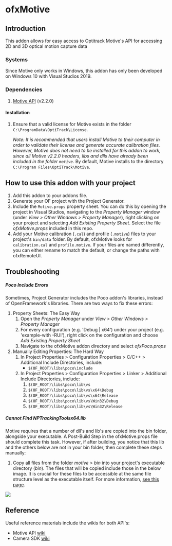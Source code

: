 # ofxMotive

## Introduction

This addon allows for easy access to Optitrack Motive's API for accessing 2D and 3D optical motion capture data

### Systems

Since Motive only works in Windows, this addon has only been developed on Windows 10 with Visual Studios 2019.

### Dependencies

1. [Motive API](https://optitrack.com/downloads/motive.html) (v2.2.0)

#### Installation

1. Ensure that a valid license for Motive exists in the folder `C:\ProgramData\OptiTrack\License`. 

   *Note: It is recommended that users install Motive to their computer in order to validate their license and generate accurate calibration files. However, Motive does not need to be installed for this addon to work, since all Motive v2.2.0 headers, libs and dlls have already been included in the folder `motive`.* By default, Motive installs to the directory `C:\Program Files\OptiTrack\Motive`.

## How to use this addon with your project

1. Add this addon to your addons file.
2. Generate your OF project with the Project Generator.
3. Include the `Motive.props` property sheet. You can do this by opening the project in Visual Studios, navigating to the *Property Manager* window (under *View > Other Windows > Property Manager*), right clicking on your project and selecting *Add Existing Property Sheet*. Select the file *ofxMotive.props* included in this repo.
4. Add your Motive calibration (`.cal`) and profile (`.motive`) files to your project's `bin/data` folder. By default, ofxMotive looks for `calibration.cal` and `profile.motive`. If your files are named differently, you can either rename to match the default, or change the paths with ofxRemoteUI.

## Troubleshooting

##### Poco Include Errors

Sometimes, Project Generator includes the Poco addon's libraries, instead of OpenFramework's libraries. There are two ways to fix these errors:

1. Property Sheets: The Easy Way
   1. Open the *Property Manager* under *View > Other Windows > Property Manager*
   2. For every configuration (e.g. 'Debug | x64') under your project (e.g. 'example-with -RUI'), right click on the configuration and choose *Add Existing Property Sheet*
   3. Navigate to the ofxMotive addon directory and select *ofxPoco.props* 
2. Manually Editing Properties: The Hard Way
   1. In Project Properties > Configuration Properties > C/C++  > Additional Include Directories, include:
      - `$(OF_ROOT)\libs\poco\include`
   2. In Project Properties > Configuration Properties > Linker > Additional Include Directories, include:
      1. `$(OF_ROOT)\libs\poco\lib\vs`
      2. `$(OF_ROOT)\libs\poco\lib\vs\x64\Debug`
      3. `$(OF_ROOT)\libs\poco\lib\vs\x64\Release`
      4. `$(OF_ROOT)\libs\poco\lib\vs\Win32\Debug`
      5. `$(OF_ROOT)\libs\poco\lib\vs\Win32\Release`

##### Cannot Find NPTrackingToolsx64.lib

Motive requires that a number of dll's and lib's are copied into the bin folder, alongside your executable. A Post-Build Step in the ofxMotive.props file should complete this task. However, if after building, you notice that this lib and the others below are not in your bin folder, then complete these steps manually:

1. Copy all files from the folder *motive > bin* into your project's executable directory (*bin*). The files that will be copied include those in the below image. It is crucial for these files to be accessible at the same file structure level as the executable itself. For more information, [see this page](https://v21.wiki.optitrack.com/index.php?title=Motive_API:_Quick_Start_Guide#Library_Files).

![](https://v21.wiki.optitrack.com/images/6/6a/MotiveAPI_RequiredLIB.png)

## Reference

Useful reference materials include the wikis for both API's:

- Motive API [wiki](https://v20.wiki.optitrack.com/index.php?title=Motive_API)
- Camera SDK [wiki](https://v20.wiki.optitrack.com/index.php?title=Camera_SDK)



